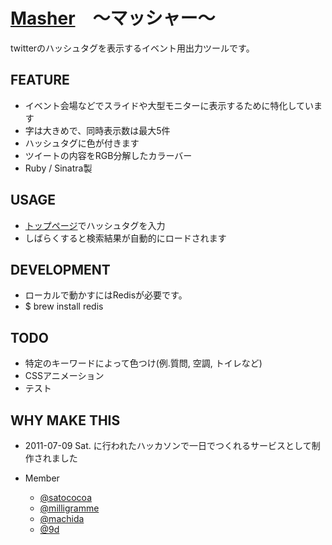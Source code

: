 # [Masher](http://masher.heroku.com)　〜マッシャー〜

twitterのハッシュタグを表示するイベント用出力ツールです。


## FEATURE

* イベント会場などでスライドや大型モニターに表示するために特化しています
* 字は大きめで、同時表示数は最大5件
* ハッシュタグに色が付きます
* ツイートの内容をRGB分解したカラーバー
* Ruby / Sinatra製


## USAGE

* [トップページ](http://masher.heroku.com)でハッシュタグを入力
* しばらくすると検索結果が自動的にロードされます


## DEVELOPMENT

* ローカルで動かすにはRedisが必要です。
* $ brew install redis


## TODO

* 特定のキーワードによって色つけ(例.質問, 空調, トイレなど)
* CSSアニメーション
* テスト


## WHY MAKE THIS

* 2011-07-09 Sat. に行われたハッカソンで一日でつくれるサービスとして制作されました
* Member

  * [@satococoa](https://twitter.com/#!/satococoa)
  * [@milligramme](https://twitter.com/#!/milligramme)
  * [@machida](https://twitter.com/#!/machida)
  * [@9d](https://twitter.com/#!/9d)
